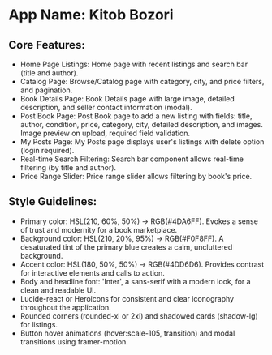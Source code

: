# **App Name**: Kitob Bozori

## Core Features:

- Home Page Listings: Home page with recent listings and search bar (title and author).
- Catalog Page: Browse/Catalog page with category, city, and price filters, and pagination.
- Book Details Page: Book Details page with large image, detailed description, and seller contact information (modal).
- Post Book Page: Post Book page to add a new listing with fields: title, author, condition, price, category, city, detailed description, and images. Image preview on upload, required field validation.
- My Posts Page: My Posts page displays user's listings with delete option (login required).
- Real-time Search Filtering: Search bar component allows real-time filtering (by title and author).
- Price Range Slider: Price range slider allows filtering by book's price.

## Style Guidelines:

- Primary color: HSL(210, 60%, 50%) -> RGB(#4DA6FF). Evokes a sense of trust and modernity for a book marketplace.
- Background color: HSL(210, 20%, 95%) -> RGB(#F0F8FF). A desaturated tint of the primary blue creates a calm, uncluttered background.
- Accent color: HSL(180, 50%, 50%) -> RGB(#4DD6D6). Provides contrast for interactive elements and calls to action.
- Body and headline font: 'Inter', a sans-serif with a modern look, for a clean and readable UI.
- Lucide-react or Heroicons for consistent and clear iconography throughout the application.
- Rounded corners (rounded-xl or 2xl) and shadowed cards (shadow-lg) for listings.
- Button hover animations (hover:scale-105, transition) and modal transitions using framer-motion.